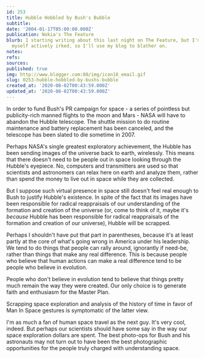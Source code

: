 ```yaml
---
id: 253
title: Hubble Hobbled by Bush's Bubble
subtitle: 
date: '2004-01-17T05:00:00.000Z'
publication: Nokia's The Feature
blurb: I starting writing about this last night on The Feature, but I'm still finding
  myself actively irked, so I'll use my blog to blather on.
notes: 
refs: 
sources: 
published: true
img: http://www.blogger.com:80/img/icon18_email.gif
slug: 0253-hubble-hobbled-by-bushs-bubble
created_at: '2020-08-02T00:43:59.000Z'
updated_at: '2020-08-02T00:43:59.000Z'
---
```

In order to fund Bush's PR campaign for space - a series of pointless but publicity-rich manned flights to the moon and Mars - NASA will have to abandon the Hubble telescope. The shuttle mission to do routine maintenance and battery replacement has been canceled, and the telescope has been slated to die sometime in 2007.

Perhaps NASA's single greatest exploratory achievement, the Hubble has been sending images of the universe back to earth, wirelessly. This means that there doesn't need to be people out in space looking through the Hubble's eyepiece. No, computers and transmitters are used so that scientists and astronomers can relax here on earth and analyze them, rather than spend the money to live out in space while they are collected.

But I suppose such virtual presence in space still doesn't feel real enough to Bush to justify Hubble's existence. In spite of the fact that its images have been responsible for radical reappraisals of our understanding of the formation and creation of the universe (or, come to think of it, maybe it's *because* Hubble has been responsible for radical reappraisals of the formation and creation of our universe), Hubble will be scrapped.

Perhaps I shouldn't have put that part in parentheses, because it's at least partly at the core of what's going wrong in America under his leadership. We tend to do things that people can rally around, ignorantly if need-be, rather than things that make any real difference. This is because people who believe that human actions can make a real difference tend to be people who believe in evolution.

People who don't believe in evolution tend to believe that things pretty much remain the way they were created. Our only choice is to generate faith and enthusiasm for the Master Plan.

Scrapping space exploration and analysis of the history of time in favor of Man In Space gestures is symptomatic of the latter view.

I'm as much a fan of human space travel as the next guy. It's very cool, indeed. But perhaps our scientists should have some say in the way our space exploration dollars are spent. The best photo-ops for Bush and his astronauts may not turn out to have been the best photographic opportunities for the people truly charged with understanding space.
